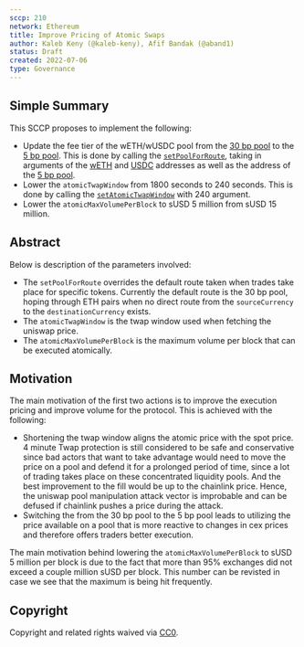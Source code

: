 ```yaml
---
sccp: 210
network: Ethereum
title: Improve Pricing of Atomic Swaps
author: Kaleb Keny (@kaleb-keny), Afif Bandak (@aband1)
status: Draft
created: 2022-07-06
type: Governance
---
```


## Simple Summary

<!--"If you can't explain it simply, you don't understand it well enough." Provide a simplified and layman-accessible explanation of the SCCP.-->

This SCCP proposes to implement the following:
- Update the fee tier of the wETH/wUSDC pool from the [30 bp pool](https://etherscan.io/address/0x8ad599c3A0ff1De082011EFDDc58f1908eb6e6D8) to the [5 bp pool](https://etherscan.io/address/0x88e6A0c2dDD26FEEb64F039a2c41296FcB3f5640). This is done by calling the [`setPoolForRoute`](https://etherscan.io/address/0xf120f029ac143633d1942e48ae2dfa2036c5786c#writeContract), taking in arguments of the [wETH](https://etherscan.io/token/0xc02aaa39b223fe8d0a0e5c4f27ead9083c756cc2) and [USDC](https://etherscan.io/token/0xa0b86991c6218b36c1d19d4a2e9eb0ce3606eb48) addresses as well as the address of the [5 bp pool](https://etherscan.io/address/0x88e6A0c2dDD26FEEb64F039a2c41296FcB3f5640).
- Lower the `atomicTwapWindow` from 1800 seconds to 240 seconds. This is done by calling the [`setAtomicTwapWindow`](https://etherscan.io/address/0x5ad055A1F8C936FB0deb7024f1539Bb3eAA8dc3E#writeContract) with 240 argument.
- Lower the `atomicMaxVolumePerBlock` to sUSD 5 million from sUSD 15 million.

## Abstract

<!--A short (~200 word) description of the variable change proposed.-->

Below is description of the parameters involved:
- The `setPoolForRoute` overrides the default route taken when trades take place for specific tokens. Currently the default route is the 30 bp pool, hoping through ETH pairs when no direct route from the `sourceCurrency` to the `destinationCurrency` exists.
- The `atomicTwapWindow` is the twap window used when fetching the uniswap price.
- The `atomicMaxVolumePerBlock` is the maximum volume per block that can be executed atomically. 

## Motivation

<!--The motivation is critical for SCCPs that want to update variables within Synthetix. It should clearly explain why the existing variable is not incentive aligned. SCCP submissions without sufficient motivation may be rejected outright.-->

The main motivation of the first two actions is to improve the execution pricing and improve volume for the protocol. This is achieved with the following:
- Shortening the twap window aligns the atomic price with the spot price. 4 minute Twap protection is still considered to be safe and conservative since bad actors that want to take advantage would need to move the price on a pool and defend it for a prolonged period of time, since a lot of trading takes place on these concentrated liquidity pools. And the best improvement to the fill would be up to the chainlink price. Hence, the uniswap pool manipulation attack vector is improbable and can be defused if chainlink pushes a price during the attack.
- Switching the from the 30 bp pool to the 5 bp pool leads to utilizing the price available on a pool that is more reactive to changes in cex prices and therefore offers traders better execution.

The main motivation behind lowering the `atomicMaxVolumePerBlock` to sUSD 5 million per block is due to the fact that more than 95% exchanges did not exceed a couple million sUSD per block. This number can be revisted in case we see that the maximum is being hit frequently.

## Copyright

Copyright and related rights waived via [CC0](https://creativecommons.org/publicdomain/zero/1.0/).
